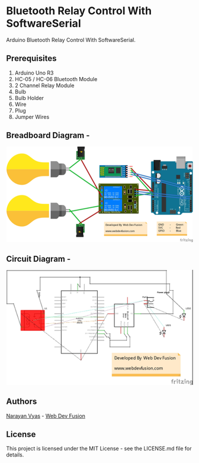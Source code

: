 # Bluetooth Relay Control With SoftwareSerial
Arduino Bluetooth Relay Control With SoftwareSerial.

## Prerequisites
1. Arduino Uno R3
2. HC-05 / HC-06 Bluetooth Module
3. 2 Channel Relay Module
4. Bulb
5. Bulb Holder
6. Wire
7. Plug
8. Jumper Wires

## Breadboard Diagram -
![Breadboard Diagram](https://github.com/narayanvyas/Arduino-Bluetooth-Relay-Control-With-SoftwareSerial/blob/master/Breadboard%20Diagram.jpeg)

## Circuit Diagram -
![Circuit Diagram](https://github.com/narayanvyas/Arduino-Bluetooth-Relay-Control-With-SoftwareSerial/blob/master/Circuit%20Diagram.jpeg)

## Authors
[Narayan Vyas](https://www.narayanvyas.org) - [Web Dev Fusion](https://www.webdevfusion.com)

## License
This project is licensed under the MIT License - see the LICENSE.md file for details.